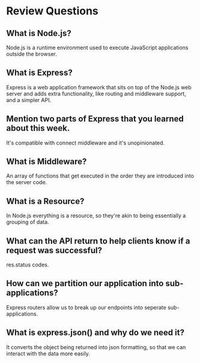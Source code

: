 # Review Questions

## What is Node.js?
Node.js is a runtime environment used to execute JavaScript applications outside the browser.

## What is Express?
Express is a web application framework that sits on top of the Node.js web server and adds extra functionality, like routing and middleware support, and a simpler API.

## Mention two parts of Express that you learned about this week.
It's compatible with connect middleware and it's unopinionated.

## What is Middleware?
An array of functions that get executed in the order they are introduced into the server code.

## What is a Resource?
In Node.js everything is a resource, so they're akin to being essentially a grouping of data.

## What can the API return to help clients know if a request was successful?
res.status codes.

## How can we partition our application into sub-applications?
Express routers allow us to break up our endpoints into seperate sub-applications.

## What is express.json() and why do we need it?
It converts the object being returned into json formatting, so that we can interact with the data more easily.